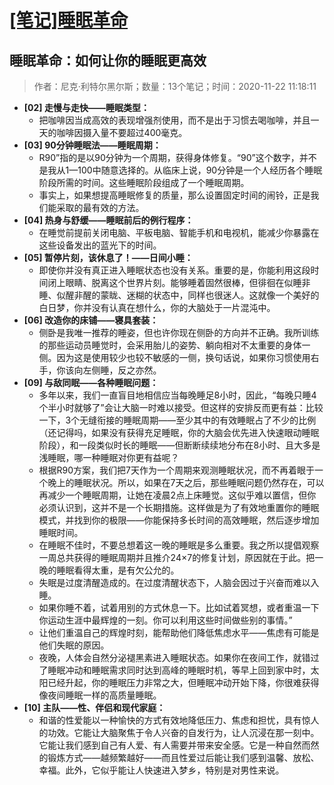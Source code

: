 # [[笔记]睡眠革命](https://github.com/superleeyom/blog/issues/7)

## 睡眠革命：如何让你的睡眠更高效

> 作者：尼克·利特尔黑尔斯；数量：13个笔记；时间：2020-11-22 11:18:11

- **[02] 走慢与走快——睡眠类型：**
	- 把咖啡因当成高效的表现增强剂使用，而不是出于习惯去喝咖啡，并且一天的咖啡因摄入量不要超过400毫克。
- **[03] 90分钟睡眠法——睡眠周期：**
	- R90”指的是以90分钟为一个周期，获得身体修复。“90”这个数字，并不是我从1—100中随意选择的。从临床上说，90分钟是一个人经历各个睡眠阶段所需的时间。这些睡眠阶段组成了一个睡眠周期。
	- 事实上，如果想提高睡眠修复的质量，那么设置固定时间的闹铃，正是我们能采取的最有效的方法。
- **[04] 热身与舒缓——睡眠前后的例行程序：**
	- 在睡觉前提前关闭电脑、平板电脑、智能手机和电视机，能减少你暴露在这些设备发出的蓝光下的时间。
- **[05] 暂停片刻，该休息了！——日间小睡：**
	- 即使你并没有真正进入睡眠状态也没有关系。重要的是，你能利用这段时间闭上眼睛、脱离这个世界片刻。能够睡着固然很棒，但徘徊在似睡非睡、似醒非醒的蒙眬、迷糊的状态中，同样也很迷人。这就像一个美好的白日梦，你并没有认真在想什么，你的大脑处于一片混沌中。
- **[06] 改造你的床铺——寝具套装：**
	- 侧卧是我唯一推荐的睡姿，但也许你现在侧卧的方向并不正确。我所训练的那些运动员睡觉时，会采用胎儿的姿势、躺向相对不太重要的身体一侧。因为这是使用较少也较不敏感的一侧，换句话说，如果你习惯使用右手，你该向左侧睡，反之亦然。
- **[09] 与敌同眠——各种睡眠问题：**
	- 多年以来，我们一直盲目地相信应当每晚睡足8小时，因此，“每晚只睡4个半小时就够了”会让大脑一时难以接受。但这样的安排反而更有益：比较一下，3个无缝衔接的睡眠周期——至少其中的有效睡眠占了不少的比例（还记得吗，如果没有获得充足睡眠，你的大脑会优先进入快速眼动睡眠阶段），和一段类似时长的睡眠——但断断续续地分布在8小时、且大多是浅睡眠，哪一种睡眠对你更有益呢？
	- 根据R90方案，我们把7天作为一个周期来观测睡眠状况，而不再着眼于一个晚上的睡眠状况。所以，如果在7天之后，那些睡眠问题仍然存在，可以再减少一个睡眠周期，让她在凌晨2点上床睡觉。这似乎难以置信，但你必须认识到，这并不是一个长期措施。这样做是为了有效地重置你的睡眠模式，并找到你的极限——你能保持多长时间的高效睡眠，然后逐步增加睡眠时间。
	- 在睡眠不佳时，不要总想着这一晚的睡眠是多么重要。我之所以提倡观察一周总共获得的睡眠周期并且推介24×7的修复计划，原因就在于此。把一晚的睡眠看得太重，是有欠公允的。
	- 失眠是过度清醒造成的。在过度清醒状态下，人脑会因过于兴奋而难以入睡。
	- 如果你睡不着，试着用别的方式休息一下。比如试着冥想，或者重温一下你运动生涯中最辉煌的一刻。你可以利用这些时间做些别的事情。”
	- 让他们重温自己的辉煌时刻，能帮助他们降低焦虑水平——焦虑有可能是他们失眠的原因。
	- 夜晚，人体会自然分泌褪黑素进入睡眠状态。如果你在夜间工作，就错过了睡眠冲动和睡眠需求同时达到高峰的睡眠时机，等早上回到家中时，太阳已经升起，你的睡眠压力非常之大，但睡眠冲动开始下降，你很难获得像夜间睡眠一样的高质量睡眠。
- **[10] 主队——性、伴侣和现代家庭：**
	- 和谐的性爱能以一种愉快的方式有效地降低压力、焦虑和担忧，具有惊人的功效。它能让大脑聚焦于令人兴奋的自发行为，让人沉浸在那一刻中。它能让我们感到自己有人爱、有人需要并带来安全感。它是一种自然而然的锻炼方式——越频繁越好——而且性爱过后能让我们感到温馨、放松、幸福。此外，它似乎能让人快速进入梦乡，特别是对男性来说。